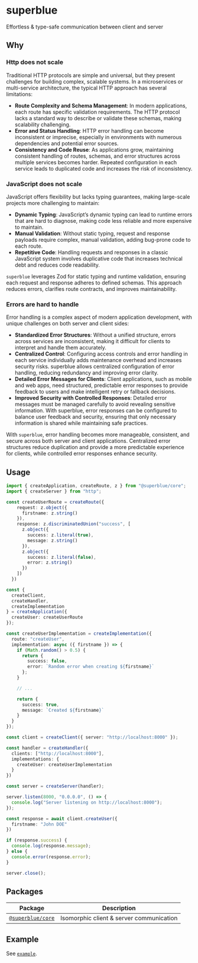# superblue

Effortless & type-safe communication between client and server

## Why

### Http does not scale

Traditional HTTP protocols are simple and universal, but they present challenges for building complex, scalable systems. In a microservices or multi-service architecture, the typical HTTP approach has several limitations:

- **Route Complexity and Schema Management**: In modern applications, each route has specific validation requirements. The HTTP protocol lacks a standard way to describe or validate these schemas, making scalability challenging.
- **Error and Status Handling**: HTTP error handling can become inconsistent or imprecise, especially in environments with numerous dependencies and potential error sources.
- **Consistency and Code Reuse**: As applications grow, maintaining consistent handling of routes, schemas, and error structures across multiple services becomes harder. Repeated configuration in each service leads to duplicated code and increases the risk of inconsistency.

### JavaScript does not scale

JavaScript offers flexibility but lacks typing guarantees, making large-scale projects more challenging to maintain:

- **Dynamic Typing**: JavaScript’s dynamic typing can lead to runtime errors that are hard to diagnose, making code less reliable and more expensive to maintain.
- **Manual Validation**: Without static typing, request and response payloads require complex, manual validation, adding bug-prone code to each route.
- **Repetitive Code**: Handling requests and responses in a classic JavaScript system involves duplicative code that increases technical debt and reduces code readability.

`superblue` leverages Zod for static typing and runtime validation, ensuring each request and response adheres to defined schemas. This approach reduces errors, clarifies route contracts, and improves maintainability.

### Errors are hard to handle

Error handling is a complex aspect of modern application development, with unique challenges on both server and client sides:

- **Standardized Error Structures**: Without a unified structure, errors across services are inconsistent, making it difficult for clients to interpret and handle them accurately.
- **Centralized Control**: Configuring access controls and error handling in each service individually adds maintenance overhead and increases security risks. superblue allows centralized configuration of error handling, reducing redundancy and improving error clarity.
- **Detailed Error Messages for Clients**: Client applications, such as mobile and web apps, need structured, predictable error responses to provide feedback to users and make intelligent retry or fallback decisions.
- **Improved Security with Controlled Responses**: Detailed error messages must be managed carefully to avoid revealing sensitive information. With superblue, error responses can be configured to balance user feedback and security, ensuring that only necessary information is shared while maintaining safe practices.

With `superblue`, error handling becomes more manageable, consistent, and secure across both server and client applications. Centralized error structures reduce duplication and provide a more predictable experience for clients, while controlled error responses enhance security.


## Usage

```ts
import { createApplication, createRoute, z } from "@superblue/core";
import { createServer } from "http";

const createUserRoute = createRoute({
    request: z.object({
      firstname: z.string()
    }),
    response: z.discriminatedUnion("success", [
      z.object({
        success: z.literal(true),
        message: z.string()
      }),
      z.object({
        success: z.literal(false),
        error: z.string()
      })
    ])
  })

const {
  createClient,
  createHandler,
  createImplementation
} = createApplication({
  createUser: createUserRoute
});

const createUserImplementation = createImplementation({
  route: "createUser",
  implementation: async ({ firstname }) => {
    if (Math.random() > 0.5) {
      return {
        success: false,
        error: `Random error when creating ${firstname}`
      };
    }

    // ...

    return {
      success: true,
      message: `Created ${firstname}`
    }
  }
});

const client = createClient({ server: "http://localhost:8000" });

const handler = createHandler({
  clients: ["http://localhost:8000"],
  implementations: {
    createUser: createUserImplementation
  }
})

const server = createServer(handler);

server.listen(8000, "0.0.0.0", () => {
  console.log("Server listening on http://localhost:8000");
});

const response = await client.createUser({
  firstname: "John DOE"
})

if (response.success) {
  console.log(response.message);
} else {
  console.error(response.error);
}

server.close();
```

## Packages

Package | Description
---|---
[`@superblue/core`](./packages/core) | Isomorphic client & server communication

## Example

See [`example`](./example).